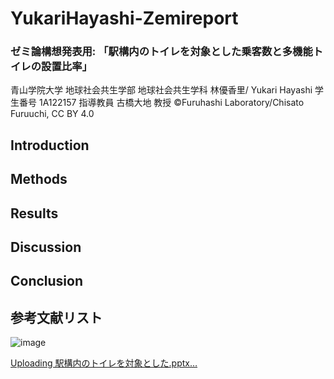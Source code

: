 # YukariHayashi-Zemireport
### ゼミ論構想発表用: 「駅構内のトイレを対象とした乗客数と多機能トイレの設置比率」
青山学院大学 地球社会共生学部 地球社会共生学科
林優香里/ Yukari Hayashi
学生番号 1A122157
指導教員 古橋大地 教授
©︎Furuhashi Laboratory/Chisato Furuuchi, CC BY 4.0
## Introduction
## Methods
## Results
## Discussion
## Conclusion
## 参考文献リスト

![image](https://github.com/user-attachments/assets/fae08f32-24b3-49d4-a4e5-23d115530546)

[Uploading 駅構内のトイレを対象とした.pptx…]()
